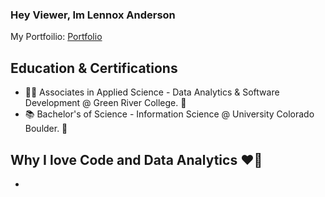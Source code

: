 ### Hey Viewer, Im Lennox Anderson 

My Portfoilio: [Portfolio]

## Education & Certifications
- 🧑‍💻 Associates in Applied Science - Data Analytics & Software Development @ Green River College. 🐊
- 📚 Bachelor's of Science - Information Science @ University Colorado Boulder. 🦬

## Why I love Code and Data Analytics ❤️👾
-

[Portfolio]: https://techlenny.com
[Linkedin]: https://www.linkedin.com/in/lennox-a/
